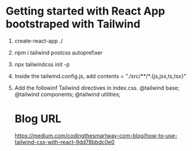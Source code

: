 # Getting started with React App bootstraped with Tailwind

<!-- Create React Application -->
1. create-react-app ./

<!-- Install Tailwind -->
2. npm i tailwind postcss autoprefixer 

<!-- Create Tailwind Config files -->
3. npx tailwindcss init -p

<!-- Configure Path To Template Files -->
4. Inside the tailwind.config.js, add contents = "./src/**/*.{js,jsx,ts,tsx}"

<!-- Add Tailwind Directives -->
5. Add the followinf Tailwind directives in index.css.
    @tailwind base;
    @tailwind components;
    @tailwind utilities;

    <!-- ************************** -->
    # Blog URL
    https://medium.com/codingthesmartway-com-blog/how-to-use-tailwind-css-with-react-9dd78bbdc0e0